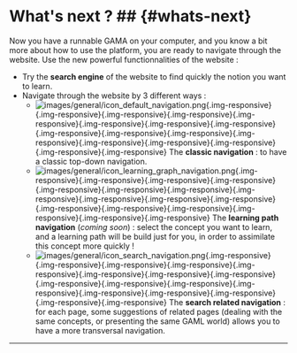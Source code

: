 # What's next ? ## {#whats-next}

Now you have a runnable GAMA on your computer, and you know a bit more about how to use the platform, you are ready to navigate through the website. Use the new powerful functionnalities of the website :

* Try the **search engine** of the website to find quickly the notion you want to learn.
* Navigate through the website by 3 different ways :
  * ![images/general/icon_default_navigation.png](gm_wiki/resources/images/general/icon_default_navigation.png){.img-responsive}{.img-responsive}{.img-responsive}{.img-responsive}{.img-responsive}{.img-responsive}{.img-responsive}{.img-responsive}{.img-responsive}{.img-responsive}{.img-responsive}{.img-responsive}{.img-responsive}{.img-responsive}{.img-responsive}{.img-responsive}{.img-responsive} The **classic navigation** : to have a classic top-down navigation.
  * ![images/general/icon_learning_graph_navigation.png](gm_wiki/resources/images/general/icon_learning_graph_navigation.png){.img-responsive}{.img-responsive}{.img-responsive}{.img-responsive}{.img-responsive}{.img-responsive}{.img-responsive}{.img-responsive}{.img-responsive}{.img-responsive}{.img-responsive}{.img-responsive}{.img-responsive}{.img-responsive}{.img-responsive}{.img-responsive}{.img-responsive} The **learning path navigation** (_coming soon_) : select the concept you want to learn, and a learning path will be build just for you, in order to assimilate this concept more quickly !
  * ![images/general/icon_search_navigation.png](gm_wiki/resources/images/general/icon_search_navigation.png){.img-responsive}{.img-responsive}{.img-responsive}{.img-responsive}{.img-responsive}{.img-responsive}{.img-responsive}{.img-responsive}{.img-responsive}{.img-responsive}{.img-responsive}{.img-responsive}{.img-responsive}{.img-responsive}{.img-responsive}{.img-responsive}{.img-responsive} The **search related navigation** : for each page, some suggestions of related pages (dealing with the same concepts, or presenting the same GAML world) allows you to have a more transversal navigation.

___________________________________________________________________________